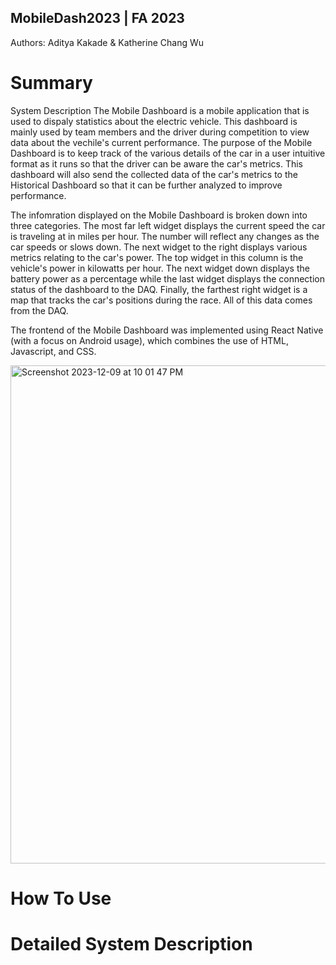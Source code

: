 ## MobileDash2023 | FA 2023

Authors: Aditya Kakade & Katherine Chang Wu

# Summary
System Description 
The Mobile Dashboard is a mobile application that is used to dispaly statistics about the electric vehicle. This dashboard is mainly used by team members and the driver during competition to view data about the vechile's current performance. The purpose of the Mobile Dashboard is to keep track of the various details of the car in a user intuitive format as it runs so that the driver can be aware the car's metrics. This dashboard will also send the collected data of the car's metrics to the Historical Dashboard so that it can be further analyzed to improve performance.

The infomration displayed on the Mobile Dashboard is broken down into three categories. The most far left widget displays the current speed the car is traveling at in miles per hour. The number will reflect any changes as the car speeds or slows down. The next widget to the right displays various metrics relating to the car's power. The top widget in this column is the vehicle's power in kilowatts per hour. The next widget down displays the battery power as a percentage while the last widget displays the connection status of the dashboard to the DAQ. Finally, the farthest right widget is a map that tracks the car's positions during the race. All of this data comes from the DAQ.

The frontend of the Mobile Dashboard was implemented using React Native (with a focus on Android usage), which combines the use of HTML, Javascript, and CSS. 


<img width="797" alt="Screenshot 2023-12-09 at 10 01 47 PM" src="https://github.com/adityakakade432/MobileDash2023/assets/90734482/4c2c330c-c1d4-462e-8834-0a5d3a27eef9">


# How To Use
# Detailed System Description 
